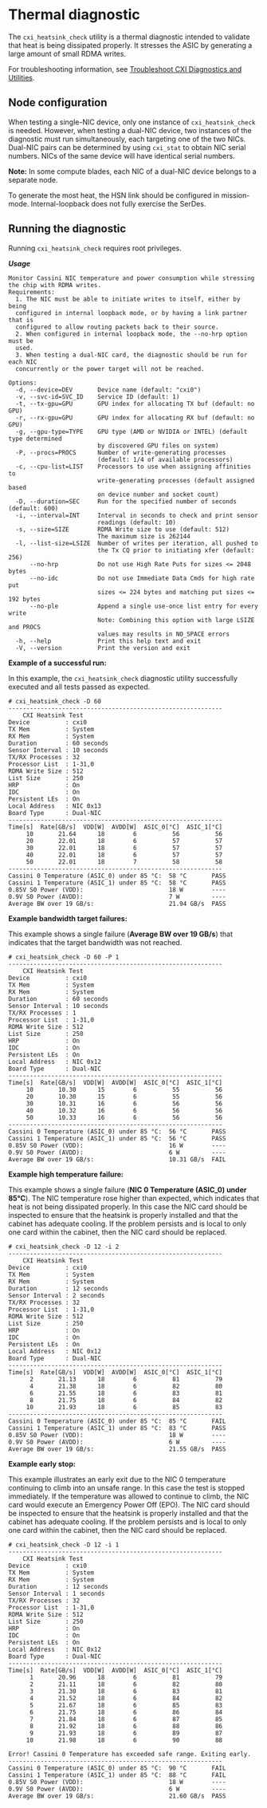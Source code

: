 # Thermal diagnostic

The `cxi_heatsink_check` utility is a thermal diagnostic intended to validate that heat is being dissipated properly. It stresses the ASIC by generating a large amount of small RDMA writes.

For troubleshooting information, see [Troubleshoot CXI Diagnostics and Utilities](Cannot_reach_server.md#cannot-reach-server).

## Node configuration

When testing a single-NIC device, only one instance of `cxi_heatsink_check` is needed. However, when testing a dual-NIC device, two instances of the diagnostic must run simultaneously, each targeting one of the two NICs. Dual-NIC pairs can be determined by using `cxi_stat` to obtain NIC serial numbers. NICs of the same device will have identical serial numbers.

**Note:** In some compute blades, each NIC of a dual-NIC device belongs to a separate node.

To generate the most heat, the HSN link should be configured in mission-mode. Internal-loopback does not fully exercise the SerDes.

## Running the diagnostic

Running `cxi_heatsink_check` requires root privileges.

_**Usage**_

```screen
Monitor Cassini NIC temperature and power consumption while stressing
the chip with RDMA writes.
Requirements:
  1. The NIC must be able to initiate writes to itself, either by being
  configured in internal loopback mode, or by having a link partner that is
  configured to allow routing packets back to their source.
  2. When configured in internal loopback mode, the --no-hrp option must be
  used.
  3. When testing a dual-NIC card, the diagnostic should be run for each NIC
  concurrently or the power target will not be reached.

Options:
  -d, --device=DEV       Device name (default: "cxi0")
  -v, --svc-id=SVC_ID    Service ID (default: 1)
  -t, --tx-gpu=GPU       GPU index for allocating TX buf (default: no GPU)
  -r, --rx-gpu=GPU       GPU index for allocating RX buf (default: no GPU)
  -g, --gpu-type=TYPE    GPU type (AMD or NVIDIA or INTEL) (default type determined
                         by discovered GPU files on system)
  -P, --procs=PROCS      Number of write-generating processes
                         (default: 1/4 of available processors)
  -c, --cpu-list=LIST    Processors to use when assigning affinities to
                         write-generating processes (default assigned based
                         on device number and socket count)
  -D, --duration=SEC     Run for the specified number of seconds (default: 600)
  -i, --interval=INT     Interval in seconds to check and print sensor
                         readings (default: 10)
  -s, --size=SIZE        RDMA Write size to use (default: 512)
                         The maximum size is 262144
  -l, --list-size=LSIZE  Number of writes per iteration, all pushed to
                         the Tx CQ prior to initiating xfer (default: 256)
      --no-hrp           Do not use High Rate Puts for sizes <= 2048 bytes
      --no-idc           Do not use Immediate Data Cmds for high rate put
                         sizes <= 224 bytes and matching put sizes <= 192 bytes
      --no-ple           Append a single use-once list entry for every write
                         Note: Combining this option with large LSIZE and PROCS
                         values may results in NO_SPACE errors
  -h, --help             Print this help text and exit
  -V, --version          Print the version and exit
```

**Example of a successful run:**

In this example, the `cxi_heatsink_check` diagnostic utility successfully executed and all tests passed as expected.

```screen
# cxi_heatsink_check -D 60
------------------------------------------------------------
    CXI Heatsink Test
Device          : cxi0
TX Mem          : System
RX Mem          : System
Duration        : 60 seconds
Sensor Interval : 10 seconds
TX/RX Processes : 32
Processor List  : 1-31,0
RDMA Write Size : 512
List Size       : 250
HRP             : On
IDC             : On
Persistent LEs  : On
Local Address   : NIC 0x13
Board Type      : Dual-NIC
------------------------------------------------------------
Time[s]  Rate[GB/s]  VDD[W]  AVDD[W]  ASIC_0[°C]  ASIC_1[°C]
     10       21.64      18        6          56          56
     20       22.01      18        6          57          57
     30       22.01      18        6          57          57
     40       22.01      18        6          57          57
     50       22.01      18        7          58          58
------------------------------------------------------------
Cassini 0 Temperature (ASIC_0) under 85 °C:  58 °C       PASS
Cassini 1 Temperature (ASIC_1) under 85 °C:  58 °C       PASS
0.85V S0 Power (VDD):                        18 W        ----
0.9V S0 Power (AVDD):                        7 W         ----
Average BW over 19 GB/s:                     21.94 GB/s  PASS
```

**Example bandwidth target failures:**

This example shows a single failure (**Average BW over 19 GB/s**) that indicates that the target bandwidth was not reached.

```screen
# cxi_heatsink_check -D 60 -P 1
------------------------------------------------------------
    CXI Heatsink Test
Device          : cxi0
TX Mem          : System
RX Mem          : System
Duration        : 60 seconds
Sensor Interval : 10 seconds
TX/RX Processes : 1
Processor List  : 1-31,0
RDMA Write Size : 512
List Size       : 250
HRP             : On
IDC             : On
Persistent LEs  : On
Local Address   : NIC 0x12
Board Type      : Dual-NIC
------------------------------------------------------------
Time[s]  Rate[GB/s]  VDD[W]  AVDD[W]  ASIC_0[°C]  ASIC_1[°C]
     10       10.30      15        6          55          56
     20       10.30      15        6          55          56
     30       10.31      16        6          56          56
     40       10.32      16        6          56          56
     50       10.33      16        6          56          56
------------------------------------------------------------
Cassini 0 Temperature (ASIC_0) under 85 °C:  56 °C       PASS
Cassini 1 Temperature (ASIC_1) under 85 °C:  56 °C       PASS
0.85V S0 Power (VDD):                        16 W        ----
0.9V S0 Power (AVDD):                        6 W         ----
Average BW over 19 GB/s:                     10.31 GB/s  FAIL
```

**Example high temperature failure:**

This example shows a single failure (**NIC 0 Temperature (ASIC_0) under 85°C**). The NIC temperature rose higher than expected, which indicates that heat is not being dissipated properly.
In this case the NIC card should be inspected to ensure that the heatsink is properly installed and that the cabinet has adequate cooling.
If the problem persists and is local to only one card within the cabinet, then the NIC card should be replaced.

```screen
# cxi_heatsink_check -D 12 -i 2
------------------------------------------------------------
    CXI Heatsink Test
Device          : cxi0
TX Mem          : System
RX Mem          : System
Duration        : 12 seconds
Sensor Interval : 2 seconds
TX/RX Processes : 32
Processor List  : 1-31,0
RDMA Write Size : 512
List Size       : 250
HRP             : On
IDC             : On
Persistent LEs  : On
Local Address   : NIC 0x12
Board Type      : Dual-NIC
------------------------------------------------------------
Time[s]  Rate[GB/s]  VDD[W]  AVDD[W]  ASIC_0[°C]  ASIC_1[°C]
      2       21.13      18        6          81          79
      4       21.38      18        6          82          80
      6       21.55      18        6          83          81
      8       21.75      18        6          84          82
     10       21.93      18        6          85          83
------------------------------------------------------------
Cassini 0 Temperature (ASIC_0) under 85 °C:  85 °C       FAIL
Cassini 1 Temperature (ASIC_1) under 85 °C:  83 °C       PASS
0.85V S0 Power (VDD):                        18 W        ----
0.9V S0 Power (AVDD):                        6 W         ----
Average BW over 19 GB/s:                     21.55 GB/s  PASS
```

**Example early stop:**

This example illustrates an early exit due to the NIC 0 temperature continuing to climb into an unsafe range.
In this case the test is stopped immediately. If the temperature was allowed to continue to climb, the NIC card would execute an Emergency Power Off (EPO).
The NIC card should be inspected to ensure that the heatsink is properly installed and that the cabinet has adequate cooling. If the problem persists and is local to only one card within the cabinet, then the NIC card should be replaced.

```screen
# cxi_heatsink_check -D 12 -i 1
------------------------------------------------------------
    CXI Heatsink Test
Device          : cxi0
TX Mem          : System
RX Mem          : System
Duration        : 12 seconds
Sensor Interval : 1 seconds
TX/RX Processes : 32
Processor List  : 1-31,0
RDMA Write Size : 512
List Size       : 250
HRP             : On
IDC             : On
Persistent LEs  : On
Local Address   : NIC 0x12
Board Type      : Dual-NIC
------------------------------------------------------------
Time[s]  Rate[GB/s]  VDD[W]  AVDD[W]  ASIC_0[°C]  ASIC_1[°C]
      1       20.96      18        6          81          79
      2       21.11      18        6          82          80
      3       21.30      18        6          83          81
      4       21.52      18        6          84          82
      5       21.67      18        6          85          83
      6       21.75      18        6          86          84
      7       21.84      18        6          87          85
      8       21.92      18        6          88          86
      9       21.93      18        6          89          87
     10       21.98      18        6          90          88

Error! Cassini 0 Temperature has exceeded safe range. Exiting early.
------------------------------------------------------------
Cassini 0 Temperature (ASIC_0) under 85 °C:  90 °C       FAIL
Cassini 1 Temperature (ASIC_1) under 85 °C:  88 °C       FAIL
0.85V S0 Power (VDD):                        18 W        ----
0.9V S0 Power (AVDD):                        6 W         ----
Average BW over 19 GB/s:                     21.60 GB/s  PASS
```
